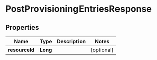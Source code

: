 # PostProvisioningEntriesResponse

## Properties
Name | Type | Description | Notes
------------ | ------------- | ------------- | -------------
**resourceId** | **Long** |  |  [optional]
